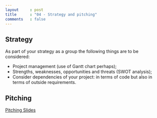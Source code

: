 ```yaml
---
layout     : post
title      : "04 - Strategy and pitching"
comments   : false
---
```



## Strategy

As part of your strategy as a group the following things are to be considered:

- Project management (use of Gantt chart perhaps);
- Strengths, weaknesses, opportunities and threats (SWOT analysis);
- Consider dependencies of your project: in terms of code but also in terms of
  outside requirements.

## Pitching

[Pitching Slides]({{site.baseurl}}/assets/pitching/main.pdf)
